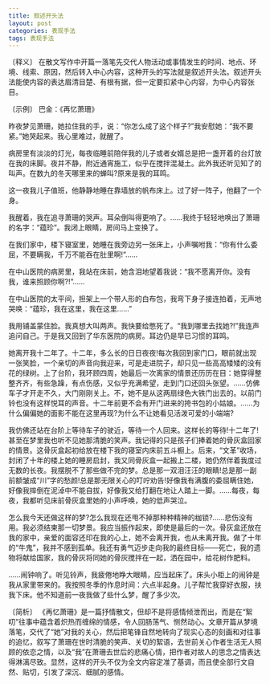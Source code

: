```yaml
---
title: 叙述开头法
layout: post
categories: 表现手法
tags: 表现手法
---
```


〔释义〕 在散文写作中开篇一落笔先交代人物活动或事情发生的时间、地点、环境、线索、原因，然后转入中心内容，这种开头的写法就是叙述开头法。叙述开头法能使内容的表达眉清目楚、有根有据，但一定要扣紧中心内容，为中心内容张目。

〔示例〕 巴金：《再忆萧珊》

昨夜梦见萧珊，她拉住我的手，说：“你怎么成了这个样子?”我安慰她：“我不要紧。”她哭起来。我心里难过，就醒了。

病房里有淡淡的灯光，每夜临睡前陪伴我的儿子或者女婿总是把一盏开着的台灯放在我的床脚。夜并不静，附近通宵施工，似乎在搅拌混凝土。此外我还听见知了的叫声。在数九的冬天哪里来的蝉叫?原来是我的耳鸣。

这一夜我儿子值班，他静静地睡在靠墙放的帆布床上。过了好一阵子，他翻了一个身。

我醒着，我在追寻萧珊的哭声。耳朵倒叫得更响了。……我终于轻轻地唤出了萧珊的名字：“蕴珍”。我闭上眼睛，房间马上变换了。

在我们家中，楼下寝室里，她睡在我旁边另一张床上，小声嘱咐我：“你有什么委屈，不要瞒我，千万不能吞在肚里啊!”……

在中山医院的病房里，我站在床前，她含泪地望着我说：“我不愿离开你。没有我，谁来照顾你啊?!”……

在中山医院的太平间，担架上一个带人形的白布包，我弯下身子接连拍着，无声地哭唤：“蕴珍，我在这里，我在这里……”

我用铺盖蒙住脸。我真想大叫两声。我快要给憋死了。“我到哪里去找她?!”我连声追问自己。于是我又回到了华东医院的病房。耳边仍是早已习惯的耳鸣。

她离开我十二年了。十二年，多么长的日日夜夜!每次我回到家门口，眼前就出现一张笑脸，一个亲切的声音向我迎来，可是走进院子，却只见一些高高矮矮的没有花的绿树。上了台阶，我环顾四周，她最后一次离家的情景还历历在目：她穿得整整齐齐，有些急躁，有点伤感，又似乎充满希望，走到门口还回头张望。……仿佛车子才开走不久，大门刚刚关上。不，她不是从这两扇绿色大铁门出去的。以前门铃也没有这样悦耳的声音。十二年前更不会有开门进来的挎书包的小姑娘。……为什么偏偏她的面影不能在这里再现?为什么不让她看见活泼可爱的小端端?

我仿佛还站在台阶上等待车子的驶近，等待一个人回来。这样长的等待!十二年了!甚至在梦里我也听不见她那清脆的笑声。我记得的只是孩子们捧着她的骨灰盒回家的情景。这骨灰盒起初给放在楼下我的寝室内床前五斗橱上。后来，“文革”收场，封闭了十年的楼上她的睡房启封，我又同骨灰盒一起搬上二楼，她仍然伴着我度过无数的长夜。我摆脱不了那些做不完的梦。总是那一双泪汪汪的眼睛!总是那一副前额皱成“川”字的愁颜!总是那无限关心的叮咛劝告!好像我有满腹的委屈瞒住她，好像我摔倒在泥淖中不能自拔，好像我又给打翻在地让人踏上一脚。……每夜，每夜，我都听见床前骨灰盒里她的小声呼唤，她的低声哭泣。

怎么我今天还做这样的梦?怎么我现在还甩不掉那种种精神的枷锁?……悲伤没有用。我必须结柬那一切梦景。我应当振作起来，即使是最后的一次。骨灰盒还放在我的家中，亲爱的面容还印在我的心上，她不会离开我，也从未离开我。做了十年的“牛鬼”，我并不感到孤单。我还有勇气迈步走向我的最终目标——死亡，我的遗物将献给国家，我的骨灰将同她的骨灰搅拌在一起，洒在园中，给花树作肥料。

……闹钟响了。听见铃声，我疲倦地睁大眼睛，应当起床了。床头小柜上的闹钟是我从家里带来的。我按照冬季的作息时间：六点半起身。儿子帮忙我穿好衣服，扶我下床。他不知道前一夜我做了些什么梦，醒了多少次。

〔简析〕 《再忆萧珊》是一篇抒情散文，但却不是将感情倾泄而出，而是在“絮叨”往事中蕴含着炽热而缠绵的情感，令人回肠荡气、恻然动心。文章开篇从梦境落笔，交代了“她”对我的关心，然后把笔锋自然地转向了现实心态的刻画和对往事的追忆，叙写了萧珊在世时清脆的笑声、关切的絮语，去世前关心作者生活无人照顾的依恋之情，以及“我”在萧珊去世后的悲痛心情，把作者对故人的思念之情表达得淋漓尽致。显然，这样的开头不仅为全文内容定准了基调，而且使全部行文自然、贴切，引发了深沉、细腻的感情。 